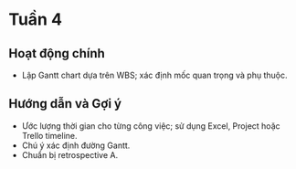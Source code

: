 # Tuần 4

## Hoạt động chính

- Lập Gantt chart dựa trên WBS; xác định mốc quan trọng và phụ thuộc.

## Hướng dẫn và Gợi ý

- Ước lượng thời gian cho từng công việc; sử dụng Excel, Project hoặc Trello timeline.
- Chú ý xác định đường Gantt.
- Chuẩn bị retrospective A.